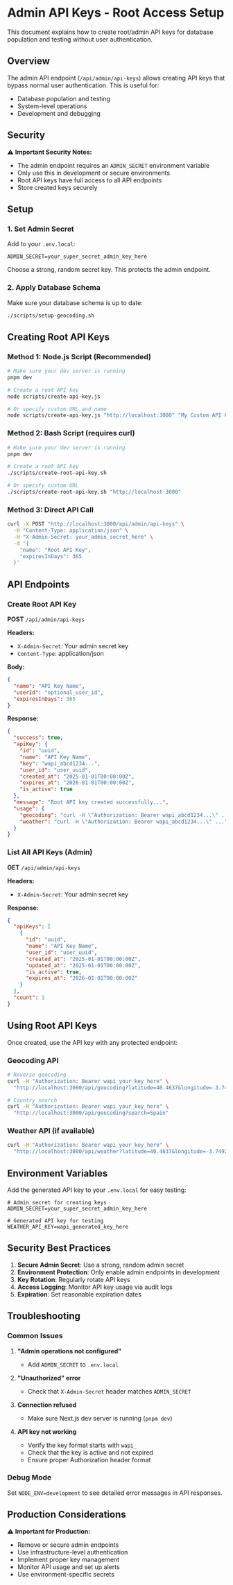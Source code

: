 # Admin API Keys - Root Access Setup

This document explains how to create root/admin API keys for database population and testing without user authentication.

## Overview

The admin API endpoint (`/api/admin/api-keys`) allows creating API keys that bypass normal user authentication. This is useful for:
- Database population and testing
- System-level operations
- Development and debugging

## Security

⚠️ **Important Security Notes:**
- The admin endpoint requires an `ADMIN_SECRET` environment variable
- Only use this in development or secure environments
- Root API keys have full access to all API endpoints
- Store created keys securely

## Setup

### 1. Set Admin Secret

Add to your `.env.local`:
```env
ADMIN_SECRET=your_super_secret_admin_key_here
```

Choose a strong, random secret key. This protects the admin endpoint.

### 2. Apply Database Schema

Make sure your database schema is up to date:
```bash
./scripts/setup-geocoding.sh
```

## Creating Root API Keys

### Method 1: Node.js Script (Recommended)

```bash
# Make sure your dev server is running
pnpm dev

# Create a root API key
node scripts/create-api-key.js

# Or specify custom URL and name
node scripts/create-api-key.js "http://localhost:3000" "My Custom API Key"
```

### Method 2: Bash Script (requires curl)

```bash
# Make sure your dev server is running
pnpm dev

# Create a root API key
./scripts/create-root-api-key.sh

# Or specify custom URL
./scripts/create-root-api-key.sh "http://localhost:3000"
```

### Method 3: Direct API Call

```bash
curl -X POST "http://localhost:3000/api/admin/api-keys" \
  -H "Content-Type: application/json" \
  -H "X-Admin-Secret: your_admin_secret_here" \
  -d '{
    "name": "Root API Key",
    "expiresInDays": 365
  }'
```

## API Endpoints

### Create Root API Key
**POST** `/api/admin/api-keys`

**Headers:**
- `X-Admin-Secret`: Your admin secret key
- `Content-Type`: application/json

**Body:**
```json
{
  "name": "API Key Name",
  "userId": "optional_user_id",
  "expiresInDays": 365
}
```

**Response:**
```json
{
  "success": true,
  "apiKey": {
    "id": "uuid",
    "name": "API Key Name",
    "key": "wapi_abcd1234...",
    "user_id": "user_uuid",
    "created_at": "2025-01-01T00:00:00Z",
    "expires_at": "2026-01-01T00:00:00Z",
    "is_active": true
  },
  "message": "Root API key created successfully...",
  "usage": {
    "geocoding": "curl -H \"Authorization: Bearer wapi_abcd1234...\" ...",
    "weather": "curl -H \"Authorization: Bearer wapi_abcd1234...\" ..."
  }
}
```

### List All API Keys (Admin)
**GET** `/api/admin/api-keys`

**Headers:**
- `X-Admin-Secret`: Your admin secret key

**Response:**
```json
{
  "apiKeys": [
    {
      "id": "uuid",
      "name": "API Key Name",
      "user_id": "user_uuid",
      "created_at": "2025-01-01T00:00:00Z",
      "updated_at": "2025-01-01T00:00:00Z",
      "is_active": true,
      "expires_at": "2026-01-01T00:00:00Z"
    }
  ],
  "count": 1
}
```

## Using Root API Keys

Once created, use the API key with any protected endpoint:

### Geocoding API
```bash
# Reverse geocoding
curl -H "Authorization: Bearer wapi_your_key_here" \
  "http://localhost:3000/api/geocoding?latitude=40.4637&longitude=-3.7492"

# Country search
curl -H "Authorization: Bearer wapi_your_key_here" \
  "http://localhost:3000/api/geocoding?search=Spain"
```

### Weather API (if available)
```bash
curl -H "Authorization: Bearer wapi_your_key_here" \
  "http://localhost:3000/api/weather?latitude=40.4637&longitude=-3.7492"
```

## Environment Variables

Add the generated API key to your `.env.local` for easy testing:
```env
# Admin secret for creating keys
ADMIN_SECRET=your_super_secret_admin_key_here

# Generated API key for testing
WEATHER_API_KEY=wapi_generated_key_here
```

## Security Best Practices

1. **Secure Admin Secret**: Use a strong, random admin secret
2. **Environment Protection**: Only enable admin endpoints in development
3. **Key Rotation**: Regularly rotate API keys
4. **Access Logging**: Monitor API key usage via audit logs
5. **Expiration**: Set reasonable expiration dates

## Troubleshooting

### Common Issues

1. **"Admin operations not configured"**
   - Add `ADMIN_SECRET` to `.env.local`

2. **"Unauthorized" error**
   - Check that `X-Admin-Secret` header matches `ADMIN_SECRET`

3. **Connection refused**
   - Make sure Next.js dev server is running (`pnpm dev`)

4. **API key not working**
   - Verify the key format starts with `wapi_`
   - Check that the key is active and not expired
   - Ensure proper Authorization header format

### Debug Mode

Set `NODE_ENV=development` to see detailed error messages in API responses.

## Production Considerations

⚠️ **Important for Production:**
- Remove or secure admin endpoints
- Use infrastructure-level authentication
- Implement proper key management
- Monitor API usage and set up alerts
- Use environment-specific secrets
